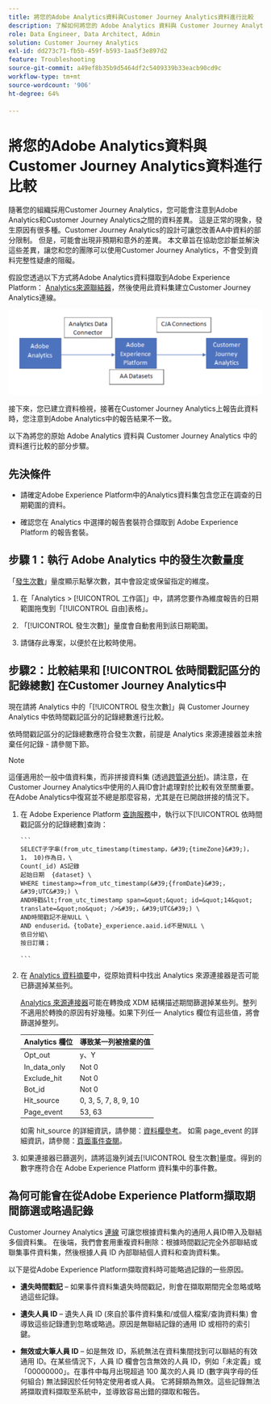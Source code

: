 ```yaml
---
title: 將您的Adobe Analytics資料與Customer Journey Analytics資料進行比較
description: 了解如何將您的 Adobe Analytics 資料與 Customer Journey Analytics 中的資料進行比較
role: Data Engineer, Data Architect, Admin
solution: Customer Journey Analytics
exl-id: dd273c71-fb5b-459f-b593-1aa5f3e897d2
feature: Troubleshooting
source-git-commit: a49ef8b35b9d5464df2c5409339b33eacb90cd9c
workflow-type: tm+mt
source-wordcount: '906'
ht-degree: 64%

---
```


# 將您的Adobe Analytics資料與Customer Journey Analytics資料進行比較

隨著您的組織採用Customer Journey Analytics，您可能會注意到Adobe Analytics和Customer Journey Analytics之間的資料差異。 這是正常的現象，發生原因有很多種。Customer Journey Analytics的設計可讓您改善AA中資料的部分限制。 但是，可能會出現非預期和意外的差異。 本文章旨在協助您診斷並解決這些差異，讓您和您的團隊可以使用Customer Journey Analytics，不會受到資料完整性疑慮的阻礙。

假設您透過以下方式將Adobe Analytics資料擷取到Adobe Experience Platform： [Analytics來源聯結器](https://experienceleague.adobe.com/docs/experience-platform/sources/ui-tutorials/create/adobe-applications/analytics.html)，然後使用此資料集建立Customer Journey Analytics連線。

![資料流](assets/compare.png)

接下來，您已建立資料檢視，接著在Customer Journey Analytics上報告此資料時，您注意到Adobe Analytics中的報告結果不一致。

以下為將您的原始 Adobe Analytics 資料與 Customer Journey Analytics 中的資料進行比較的部分步驟。

## 先決條件

* 請確定Adobe Experience Platform中的Analytics資料集包含您正在調查的日期範圍的資料。

* 確認您在 Analytics 中選擇的報告套裝符合擷取到 Adobe Experience Platform 的報告套裝。

## 步驟 1：執行 Adobe Analytics 中的發生次數量度

「[發生次數](https://experienceleague.adobe.com/docs/analytics/components/metrics/occurrences.html)」量度顯示點擊次數，其中會設定或保留指定的維度。

1. 在「Analytics > [!UICONTROL 工作區]」中，請將您要作為維度報告的日期範圍拖曳到「[!UICONTROL 自由]表格」。

1. 「[!UICONTROL 發生次數]」量度會自動套用到該日期範圍。

1. 請儲存此專案，以便於在比較時使用。

## 步驟2：比較結果和 [!UICONTROL 依時間戳記區分的記錄總數] 在Customer Journey Analytics中

現在請將 Analytics 中的「[!UICONTROL 發生次數]」與 Customer Journey Analytics 中依時間戳記區分的記錄總數進行比較。

依時間戳記區分的記錄總數應符合發生次數，前提是 Analytics 來源連接器並未捨棄任何記錄 - 請參閱下節。

>[!NOTE]
>
>這僅適用於一般中值資料集，而非拼接資料集 (透過[跨管道分析](/help/cca/overview.md))。請注意，在Customer Journey Analytics中使用的人員ID會計處理對於比較有效至關重要。 在Adobe Analytics中復寫並不總是那麼容易，尤其是在已開啟拼接的情況下。

1. 在 Adobe Experience Platform [查詢服務](https://experienceleague.adobe.com/docs/experience-platform/query/best-practices/adobe-analytics.html)中，執行以下[!UICONTROL 依時間戳記區分的記錄總數]查詢：

       ```
       SELECT子字串(from_utc_timestamp(timestamp，&#39;{timeZone}&#39;)， 1， 10)作為日，\
       Count(_id) AS記錄
       起始日期  {dataset} \
       WHERE timestamp>=from_utc_timestamp(&#39;{fromDate}&#39;，&#39;UTC&#39;) \
       AND時戳&lt;from_utc_timestamp span=&quot;&quot; id=&quot;14&quot; translate=&quot;no&quot; />&#39;，&#39;UTC&#39;) \
       AND時間戳記不是NULL \
       AND enduserid。{toDate}_experience.aaid.id不是NULL \
       依日分組\
       按日訂購；
       
       ```
   
1. 在 [Analytics 資料摘要](https://experienceleague.adobe.com/docs/analytics/export/analytics-data-feed/data-feed-contents/datafeeds-reference.html)中，從原始資料中找出 Analytics 來源連接器是否可能已篩選掉某些列。

   [Analytics 來源連接器](https://experienceleague.adobe.com/docs/experience-platform/sources/ui-tutorials/create/adobe-applications/analytics.html)可能在轉換成 XDM 結構描述期間篩選掉某些列。整列不適用於轉換的原因有好幾種。如果下列任一 Analytics 欄位有這些值，將會篩選掉整列。

   | Analytics 欄位 | 導致某一列被捨棄的值 |
   | --- | --- |
   | Opt_out | y、Y |
   | In_data_only | Not 0 |
   | Exclude_hit | Not 0 |
   | Bot_id | Not 0 |
   | Hit_source | 0, 3, 5, 7, 8, 9, 10 |
   | Page_event | 53, 63 |

   如需 hit\_source 的詳細資訊，請參閱：[資料欄參考](https://experienceleague.adobe.com/docs/analytics/export/analytics-data-feed/data-feed-contents/datafeeds-reference.html?lang=zh-Hant)。 如需 page\_event 的詳細資訊，請參閱：[頁面事件查閱](https://experienceleague.adobe.com/docs/analytics/export/analytics-data-feed/data-feed-contents/datafeeds-page-event.html?lang=zh-Hant)。

1. 如果連接器已篩選列，請將這幾列減去[!UICONTROL 發生次數]量度。得到的數字應符合在 Adobe Experience Platform 資料集中的事件數。

## 為何可能會在從Adobe Experience Platform擷取期間篩選或略過記錄

Customer Journey Analytics [連線](/help/connections/create-connection.md) 可讓您根據資料集內的通用人員ID帶入及聯結多個資料集。 在後端，我們會套用重複資料刪除：根據時間戳記完全外部聯結或聯集事件資料集，然後根據人員 ID 內部聯結個人資料和查詢資料集。

以下是從Adobe Experience Platform擷取資料時可能略過記錄的一些原因。

* **遺失時間戳記** – 如果事件資料集遺失時間戳記，則會在擷取期間完全忽略或略過這些記錄。

* **遺失人員 ID** – 遺失人員 ID (來自於事件資料集和/或個人檔案/查詢資料集) 會導致這些記錄遭到忽略或略過。原因是無聯結記錄的通用 ID 或相符的索引鍵。

* **無效或大筆人員 ID** – 如是無效 ID，系統無法在資料集間找到可以聯結的有效通用 ID。在某些情況下，人員 ID 欄會包含無效的人員 ID，例如「未定義」或「00000000」。在事件中每月出現超過 100 萬次的人員 ID (數字與字母的任何組合) 無法歸因於任何特定使用者或人員。 它將歸類為無效。這些記錄無法將擷取資料擷取至系統中，並導致容易出錯的擷取和報告。 

